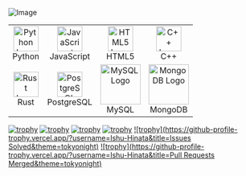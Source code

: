 <!-- Image -->
![Image](https://telegra.ph/file/40a5a4a0cf98d2731437e.jpg)
<!-- Logos in a table -->
<table>
  <tr>
    <td align="center">
      <img src="https://upload.wikimedia.org/wikipedia/commons/c/c3/Python-logo-notext.svg" alt="Python Logo" height="50">
      <br>Python
    </td>
    <td align="center">
      <img src="https://upload.wikimedia.org/wikipedia/commons/9/99/Unofficial_JavaScript_logo_2.svg" alt="JavaScript Logo" height="50">
      <br>JavaScript
    </td>
    <td align="center">
      <img src="https://upload.wikimedia.org/wikipedia/commons/6/61/HTML5_logo_and_wordmark.svg" alt="HTML5 Logo" height="50">
      <br>HTML5
    </td>
    <td align="center">
      <img src="https://upload.wikimedia.org/wikipedia/commons/1/18/ISO_C%2B%2B_Logo.svg" alt="C++ Logo" height="50">
      <br>C++
    </td>
  </tr>
  <tr>
    <td align="center">
      <img src="https://upload.wikimedia.org/wikipedia/commons/d/d5/Rust_programming_language_black_logo.svg" alt="Rust Logo" height="50">
      <br>Rust
    </td>
    <td align="center">
      <img src="https://upload.wikimedia.org/wikipedia/commons/2/29/Postgresql_elephant.svg" alt="PostgreSQL Logo" height="50">
      <br>PostgreSQL
    </td>
    <td align="center">
      <img src="https://cdn.iconscout.com/icon/free/png-512/mysql-19-1174939.png" alt="MySQL Logo" height="80">
      <br>MySQL
    </td>
    <td align="center">
      <img src="https://cdn.iconscout.com/icon/free/png-512/mongodb-226029.png" alt="MongoDB Logo" height="80">
      <br>MongoDB
    </td>
  </tr>
</table>

[![trophy](https://github-profile-trophy.vercel.app/?username=Ishu-Hinata&title=Stars&theme=tokyonight)](https://github.com/Ishu-Hinata)
[![trophy](https://github-profile-trophy.vercel.app/?username=Ishu-Hinata&title=Forks&theme=tokyonight)](https://github.com/Ishu-Hinata)
[![trophy](https://github-profile-trophy.vercel.app/?username=Ishu-Hinata&title=Followers&theme=tokyonight)](https://github.com/Ishu-Hinata)
[![trophy](https://github-profile-trophy.vercel.app/?username=Ishu-Hinata&title=Contributions&theme=tokyonight)](https://github.com/Ishu-Hinata)
[![trophy](https://github-profile-trophy.vercel.app/?username=Ishu-Hinata&title=Issues Solved&theme=tokyonight)](https://github.com/Ishu-Hinata)
[![trophy](https://github-profile-trophy.vercel.app/?username=Ishu-Hinata&title=Pull Requests Merged&theme=tokyonight)](https://github.com/Ishu-Hinata)





